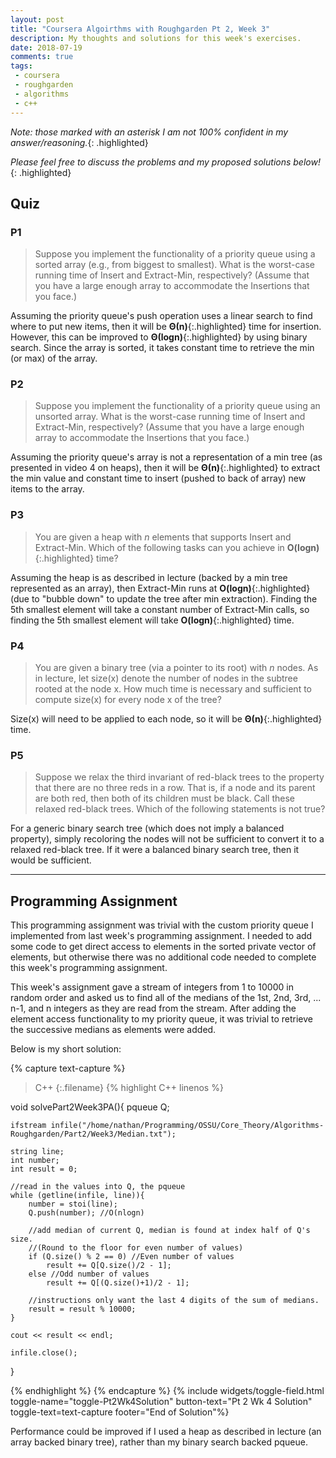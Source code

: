 ```yaml
---
layout: post
title: "Coursera Algoirthms with Roughgarden Pt 2, Week 3"
description: My thoughts and solutions for this week's exercises.
date: 2018-07-19
comments: true
tags:
 - coursera
 - roughgarden
 - algorithms
 - c++
--- 
```



*Note: those marked with an asterisk I am not 100% confident in my answer/reasoning.*{: .highlighted}

*Please feel free to discuss the problems and my proposed solutions below!*{: .highlighted}

## Quiz

### P1
>Suppose you implement the functionality of a priority queue using a sorted array (e.g., from biggest to smallest). What is the worst-case running time of Insert and Extract-Min, respectively? (Assume that you have a large enough array to accommodate the Insertions that you face.)

Assuming the priority queue's push operation uses a linear search to find where to put new items, then it will be **&Theta;(n)**{:.highlighted} time for insertion.  However, this can be improved to **&Theta;(logn)**{:.highlighted} by using binary search.  Since the array is sorted, it takes constant time to retrieve the min (or max) of the array.

### P2
>Suppose you implement the functionality of a priority queue using an unsorted array. What is the worst-case running time of Insert and Extract-Min, respectively? (Assume that you have a large enough array to accommodate the Insertions that you face.)

Assuming the priority queue's array is not a representation of a min tree (as presented in video 4 on heaps), then it will be **&Theta;(n)**{:.highlighted} to extract the min value and constant time to insert (pushed to back of array) new items to the array.

### P3
>You are given a heap with *n* elements that supports Insert and Extract-Min. Which of the following tasks can you achieve in **O(logn)**{:.highlighted} time?

Assuming the heap is as described in lecture (backed by a min tree represented as an array), then Extract-Min runs at **O(logn)**{:.highlighted} (due to "bubble down" to update the tree after min extraction).  Finding the 5th smallest element will take a constant number of Extract-Min calls, so finding the 5th smallest element will take **O(logn)**{:.highlighted} time.

### P4
>You are given a binary tree (via a pointer to its root) with *n* nodes. As in lecture, let size(x) denote the number of nodes in the subtree rooted at the node x. How much time is necessary and sufficient to compute size(x) for every node x of the tree?

Size(x) will need to be applied to each node, so it will be **&Theta;(n)**{:.highlighted} time.

### P5
>Suppose we relax the third invariant of red-black trees to the property that there are no three reds in a row. That is, if a node and its parent are both red, then both of its children must be black. Call these relaxed red-black trees. Which of the following statements is not true?

For a generic binary search tree (which does not imply a balanced property), simply recoloring the nodes will not be sufficient to convert it to a relaxed red-black tree.  If it were a balanced binary search tree, then it would be sufficient.

---
## Programming Assignment

This programming assignment was trivial with the custom priority queue I implemented from last week's programming assignment.  I needed to add some code to get direct access to elements in the sorted private vector of elements, but otherwise there was no additional code needed to complete this week's programming assignment. 

This week's assignment gave a stream of integers from 1 to 10000 in random order and asked us to find all of the medians of the 1st, 2nd, 3rd, ... n-1, and n integers as they are read from the stream.  After adding the element access functionality to my priority queue, it was trivial to retrieve the successive medians as elements were added.

Below is my short solution:


{% capture text-capture %}
>C++
{:.filename}
{% highlight C++ linenos %}

void solvePart2Week3PA(){
    pqueue<int> Q;
    
    ifstream infile("/home/nathan/Programming/OSSU/Core_Theory/Algorithms-Roughgarden/Part2/Week3/Median.txt");
    
    string line;
    int number;
    int result = 0;
    
    //read in the values into Q, the pqueue
    while (getline(infile, line)){
        number = stoi(line);
        Q.push(number); //O(nlogn)
        
        //add median of current Q, median is found at index half of Q's size.
        //(Round to the floor for even number of values)
        if (Q.size() % 2 == 0) //Even number of values
            result += Q[Q.size()/2 - 1];
        else //Odd number of values
            result += Q[(Q.size()+1)/2 - 1];
        
        //instructions only want the last 4 digits of the sum of medians.
        result = result % 10000;
    }

    cout << result << endl;
    
    infile.close();
}

{% endhighlight %}
{% endcapture %}
{% include widgets/toggle-field.html toggle-name="toggle-Pt2Wk4Solution" button-text="Pt 2 Wk 4 Solution" toggle-text=text-capture  footer="End of Solution"%}

Performance could be improved if I used a heap as described in lecture (an array backed binary tree), rather than my binary search backed pqueue.